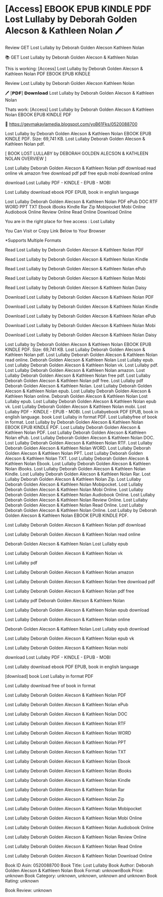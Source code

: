 # [Access] EBOOK EPUB KINDLE PDF Lost Lullaby by  Deborah Golden Alecson &  Kathleen Nolan 🖊️
Review GET Lost Lullaby by Deborah Golden Alecson Kathleen Nolan

📚 GET Lost Lullaby by Deborah Golden Alecson & Kathleen Nolan

This is working: [Access] Lost Lullaby by Deborah Golden Alecson & Kathleen Nolan PDF EBOOK EPUB KINDLE


Review Lost Lullaby by Deborah Golden Alecson Kathleen Nolan

🖊️ [𝗣𝗗𝗙] 𝗗𝗼𝘄𝗻𝗹𝗼𝗮𝗱 Lost Lullaby by Deborah Golden Alecson & Kathleen Nolan

Thats work: [Access] Lost Lullaby by Deborah Golden Alecson & Kathleen Nolan EBOOK EPUB KINDLE PDF



📢 https://gevmakaylamedia.blogspot.com/yoB61Fks/0520088700



Lost Lullaby by Deborah Golden Alecson & Kathleen Nolan EBOOK EPUB KINDLE PDF. Size: 69,741 KB. Lost Lullaby Deborah Golden Alecson & Kathleen Nolan pdf.

[ BOOK LOST LULLABY by DEBORAH GOLDEN ALECSON & KATHLEEN NOLAN OVERVIEW ]

Lost Lullaby Deborah Golden Alecson & Kathleen Nolan pdf download read online vk amazon free download pdf pdf free epub mobi download online

download Lost Lullaby PDF - KINDLE - EPUB - MOBI

Lost Lullaby download ebook PDF EPUB, book in english language

Lost Lullaby Deborah Golden Alecson & Kathleen Nolan PDF ePub DOC RTF WORD PPT TXT Ebook iBooks Kindle Rar Zip Mobipocket Mobi Online Audiobook Online Review Online Read Online Download Online

You are in the right place for free access : Lost Lullaby

You Can Visit or Copy Link Below to Your Browser

*Supports Multiple Formats

Read Lost Lullaby by Deborah Golden Alecson & Kathleen Nolan PDF

Read Lost Lullaby by Deborah Golden Alecson & Kathleen Nolan Kindle

Read Lost Lullaby by Deborah Golden Alecson & Kathleen Nolan ePub

Read Lost Lullaby by Deborah Golden Alecson & Kathleen Nolan Mobi

Read Lost Lullaby by Deborah Golden Alecson & Kathleen Nolan Daisy

Download Lost Lullaby by Deborah Golden Alecson & Kathleen Nolan PDF

Download Lost Lullaby by Deborah Golden Alecson & Kathleen Nolan Kindle

Download Lost Lullaby by Deborah Golden Alecson & Kathleen Nolan ePub

Download Lost Lullaby by Deborah Golden Alecson & Kathleen Nolan Mobi

Download Lost Lullaby by Deborah Golden Alecson & Kathleen Nolan Daisy

Lost Lullaby by Deborah Golden Alecson & Kathleen Nolan EBOOK EPUB KINDLE PDF. Size: 69,741 KB. Lost Lullaby Deborah Golden Alecson & Kathleen Nolan pdf. Lost Lullaby Deborah Golden Alecson & Kathleen Nolan read online. Deborah Golden Alecson & Kathleen Nolan Lost Lullaby epub. Lost Lullaby Deborah Golden Alecson & Kathleen Nolan vk. Lost Lullaby pdf. Lost Lullaby Deborah Golden Alecson & Kathleen Nolan amazon. Lost Lullaby Deborah Golden Alecson & Kathleen Nolan free pdf. Lost Lullaby Deborah Golden Alecson & Kathleen Nolan pdf free. Lost Lullaby pdf Deborah Golden Alecson & Kathleen Nolan. Lost Lullaby Deborah Golden Alecson & Kathleen Nolan epub. Lost Lullaby Deborah Golden Alecson & Kathleen Nolan online. Deborah Golden Alecson & Kathleen Nolan Lost Lullaby epub. Lost Lullaby Deborah Golden Alecson & Kathleen Nolan epub vk. Lost Lullaby Deborah Golden Alecson & Kathleen Nolan mobi. Lost Lullaby PDF - KINDLE - EPUB - MOBI. Lost Lullabyebook PDF EPUB, book in english language. book Lost Lullaby in format PDF. Lost Lullabyfree of book in format. Lost Lullaby by Deborah Golden Alecson & Kathleen Nolan EBOOK EPUB KINDLE PDF. Lost Lullaby Deborah Golden Alecson & Kathleen Nolan PDF. Lost Lullaby Deborah Golden Alecson & Kathleen Nolan ePub. Lost Lullaby Deborah Golden Alecson & Kathleen Nolan DOC. Lost Lullaby Deborah Golden Alecson & Kathleen Nolan RTF. Lost Lullaby Deborah Golden Alecson & Kathleen Nolan WORD. Lost Lullaby Deborah Golden Alecson & Kathleen Nolan PPT. Lost Lullaby Deborah Golden Alecson & Kathleen Nolan TXT. Lost Lullaby Deborah Golden Alecson & Kathleen Nolan Ebook. Lost Lullaby Deborah Golden Alecson & Kathleen Nolan iBooks. Lost Lullaby Deborah Golden Alecson & Kathleen Nolan Kindle. Lost Lullaby Deborah Golden Alecson & Kathleen Nolan Rar. Lost Lullaby Deborah Golden Alecson & Kathleen Nolan Zip. Lost Lullaby Deborah Golden Alecson & Kathleen Nolan Mobipocket. Lost Lullaby Deborah Golden Alecson & Kathleen Nolan Mobi Online. Lost Lullaby Deborah Golden Alecson & Kathleen Nolan Audiobook Online. Lost Lullaby Deborah Golden Alecson & Kathleen Nolan Review Online. Lost Lullaby Deborah Golden Alecson & Kathleen Nolan Read Online. Lost Lullaby Deborah Golden Alecson & Kathleen Nolan Online. Lost Lullaby by Deborah Golden Alecson & Kathleen Nolan EBOOK EPUB KINDLE PDF.

Lost Lullaby Deborah Golden Alecson & Kathleen Nolan pdf download

Lost Lullaby Deborah Golden Alecson & Kathleen Nolan read online

Deborah Golden Alecson & Kathleen Nolan Lost Lullaby epub

Lost Lullaby Deborah Golden Alecson & Kathleen Nolan vk

Lost Lullaby pdf

Lost Lullaby Deborah Golden Alecson & Kathleen Nolan amazon

Lost Lullaby Deborah Golden Alecson & Kathleen Nolan free download pdf

Lost Lullaby Deborah Golden Alecson & Kathleen Nolan pdf free

Lost Lullaby pdf Deborah Golden Alecson & Kathleen Nolan

Lost Lullaby Deborah Golden Alecson & Kathleen Nolan epub download

Lost Lullaby Deborah Golden Alecson & Kathleen Nolan online

Deborah Golden Alecson & Kathleen Nolan Lost Lullaby epub download

Lost Lullaby Deborah Golden Alecson & Kathleen Nolan epub vk

Lost Lullaby Deborah Golden Alecson & Kathleen Nolan mobi

download Lost Lullaby PDF - KINDLE - EPUB - MOBI

Lost Lullaby download ebook PDF EPUB, book in english language

[download] book Lost Lullaby in format PDF

Lost Lullaby download free of book in format

Lost Lullaby Deborah Golden Alecson & Kathleen Nolan PDF

Lost Lullaby Deborah Golden Alecson & Kathleen Nolan ePub

Lost Lullaby Deborah Golden Alecson & Kathleen Nolan DOC

Lost Lullaby Deborah Golden Alecson & Kathleen Nolan RTF

Lost Lullaby Deborah Golden Alecson & Kathleen Nolan WORD

Lost Lullaby Deborah Golden Alecson & Kathleen Nolan PPT

Lost Lullaby Deborah Golden Alecson & Kathleen Nolan TXT

Lost Lullaby Deborah Golden Alecson & Kathleen Nolan Ebook

Lost Lullaby Deborah Golden Alecson & Kathleen Nolan iBooks

Lost Lullaby Deborah Golden Alecson & Kathleen Nolan Kindle

Lost Lullaby Deborah Golden Alecson & Kathleen Nolan Rar

Lost Lullaby Deborah Golden Alecson & Kathleen Nolan Zip

Lost Lullaby Deborah Golden Alecson & Kathleen Nolan Mobipocket

Lost Lullaby Deborah Golden Alecson & Kathleen Nolan Mobi Online

Lost Lullaby Deborah Golden Alecson & Kathleen Nolan Audiobook Online

Lost Lullaby Deborah Golden Alecson & Kathleen Nolan Review Online

Lost Lullaby Deborah Golden Alecson & Kathleen Nolan Read Online

Lost Lullaby Deborah Golden Alecson & Kathleen Nolan Download Online

Book ID Asin: 0520088700
Book Title: Lost Lullaby
Book Author: Deborah Golden Alecson & Kathleen Nolan
Book Format: unknownBook Price: unknown
Book Category: unknown, unknown, unknown and unknown
Book Rating: unknown

Book Review: unknown
